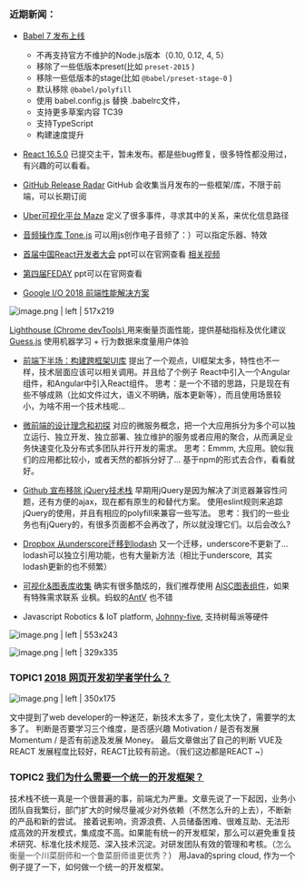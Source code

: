 ### 近期新闻：
* [Babel 7 发布上线](https://babeljs.io/blog/2018/08/27/7.0.0) 
    * 不再支持官方不维护的Node.js版本（<span data-type="color" style="color:rgb(36, 41, 46)">0.10, 0.12, 4, 5</span>）
    * 移除了一些低版本preset(比如 `preset-2015` )
    * 移除一些低版本的stage(比如 `@babel/preset-stage-0` )
    * 默认移除 `@babel/polyfill` 
    * 使用 babel.config.js 替换 .babelrc文件，
    * 支持更多草案内容 TC39
    * 支持TypeScript
    * 构建速度提升 

* [React 16.5.0](https://github.com/facebook/react/blob/master/CHANGELOG.md) 已提交主干，暂未发布。都是些bug修复，很多特性都没用过，有兴趣的可以看看。
* [GitHub Release Radar](https://blog.github.com/2018-08-17-release-radar-july-2018/) GitHub 会收集当月发布的一些框架/库，不限于前端，可以长期订阅
* [Uber可视化平台 Maze](https://eng.uber.com/maze/) 定义了很多事件，寻求其中的关系，来优化信息路径
* [音频操作库 Tone.js](https://github.com/Tonejs/Tone.js) 可以用js创作电子音频了：）可以指定乐器、特效
* [首届中国React开发者大会](https://fequan.com/2018/)  ppt可以在官网查看 [相关视频](https://www.youtube.com/channel/UCXBhQ05nu3L1abBUGeQ0ahw)
* [第四届FEDAY](https://fequan.com/2018/) ppt可以在官网查看
* [Google I/O 2018 前端性能解决方案](https://developers.google.com/web/updates/2018/08/web-performance-made-easy)


![image.png | left | 517x219](https://cdn.nlark.com/lark/0/2018/png/2820/1536568303355-dfcffdd5-3cf4-44e9-bb57-19d21dff0959.png "")

 [Lighthouse (Chrome devTools) ](https://developers.google.com/web/tools/lighthouse/) 用来衡量页面性能，提供基础指标及优化建议
 [Guess.js](https://github.com/guess-js/guess)  使用机器学习 + 行为数据来度量用户体验


* [前端下半场：构建跨框架UI库](https://www.phodal.com/blog/build-cross-framework-ui-library/)
提出了一个观点，UI框架太多，特性也不一样，技术层面应该可以相关调用。并且给了个例子 React中引入一个Angular组件，和Angular中引入React组件。
思考：是一个不错的思路，只是现在有些不够成熟（比如文件过大，语义不明确，版本更新等），而且使用场景较小，为啥不用一个技术栈呢...

* [微前端的设计理念和初探](https://zhuanlan.zhihu.com/p/41879781)
对应的微服务概念，把一个大应用拆分为多个<span data-type="color" style="color:rgb(26, 26, 26)"><span data-type="background" style="background-color:rgb(255, 255, 255)">可以独立运行、独立开发、独立部署、独立维护的服务或者应用的聚合，从而满足业务快速变化及分布式多团队并行开发的需求。</span></span>
思考：Emmm, 大应用。貌似我们的应用都比较小，或者天然的都拆分好了... 基于npm的形式去合作，看看就好。

* [Github 宣布移除 jQuery技术栈](https://githubengineering.com/removing-jquery-from-github-frontend/)
早期用jQuery是因为解决了浏览器兼容性问题，还有方便的ajax，现在都有原生的和替代方案。
使用eslint规则来追踪jQuery的使用，并且有相应的polyfill来兼容一些写法。
思考：我们的一些业务也有jQuery的，有很多页面都不会再改了，所以就没理它们。以后会改么?

* [Dropbox 从underscore迁移到lodash](https://blogs.dropbox.com/tech/2018/09/migrating-from-underscore-to-lodash/)
又一个迁移，underscore不更新了...  lodash可以独立引用功能，也有大量新方法（相比于underscore,  其实lodash更新的也不频繁）

* [可视化&图表库收集](https://www.codewall.co.uk/the-best-javascript-data-visualization-charting-libraries/) 确实有很多酷炫的，我们推荐使用 [AISC图表组件](http://aisc.alibaba-inc.com/site/pc#/cate/4/page/95)，如果有特殊需求联系 业枫。蚂蚁的[AntV](https://antv.alipay.com/zh-cn/index.html) 也不错
* Javascript Robotics & IoT platform, [Johnny-five](http://johnny-five.io/), 支持树莓派等硬件

![image.png | left | 553x243](https://cdn.nlark.com/lark/0/2018/png/2820/1536569527635-09306391-ec20-48f6-a0c7-3d18f8d4e7a8.png "")

![image.png | left | 329x335](https://cdn.nlark.com/lark/0/2018/png/2820/1536569541895-fdb133b7-7822-4567-9342-5f2b690f8021.png "")

### TOPIC1 [2018 网页开发初学者学什么？](https://zendev.com/2018/08/14/learning-web-development-2018.html)

![image.png | left | 350x175](https://cdn.nlark.com/lark/0/2018/png/2820/1536561535910-4ca6160e-3655-4f26-b2bc-dd48fd6096fd.png "")

文中提到了web developer的一种迷茫，新技术太多了，变化太快了，需要学的太多了。
判断是否要学习三个维度，是否感兴趣 Motivation / 是否有发展 Momentum / 是否有前途及发展 Money。
最后文章做出了自己的判断 VUE及REACT 发展程度比较好，REACT比较有前途。（我们这边都是REACT ~）

### TOPIC2 [我们为什么需要一个统一的开发框架？](https://mp.weixin.qq.com/s?__biz=MzIwMzg1ODcwMw==&mid=2247488436&idx=1&sn=b22a02c590ea1b2e85ece70ff0ee2d1e)
技术栈不统一真是一个很普遍的事，前端尤为严重。文章先说了一下起因，业务小团队自我繁衍，部门扩大的时候尽量减少对外依赖（不然怎么升的上去），不断新的产品和新的尝试。
接着说影响，资源浪费、人员储备困难、很难互助、无法形成高效的开发模式，集成度不高。如果能有统一的开发框架，那么可以避免重复技术研究、标准化技术规范、深入技术沉淀。对研发团队有效的管理和考核。（<span data-type="color" style="color:rgb(74, 74, 74)"><span data-type="background" style="background-color:rgb(255, 255, 255)">怎么衡量一个川菜厨师和一个鲁菜厨师谁更优秀？</span></span>）
用Java的spring cloud, 作为一个例子提了一下，如何做一个统一的开发框架。
